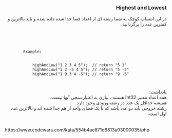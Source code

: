 <div dir="rtl">
<h3>Highest and Lowest</h3>

در این انتساب کوچک به شما رشته ای از اعداد فضا جدا شده داده شده و باید بالاترین و کمترین عدد را برگردانید.
<br>
<br>

</div>
<code>
    <pre>
        Example:
<br>
            highAndLow("1 2 3 4 5");  // return "5 1"
            highAndLow("1 2 -3 4 5"); // return "5 -3"
            highAndLow("1 9 3 4 -5"); // return "9 -5"
    </pre>
</code>
<div dir="rtl">
یادداشت:
<br>
همه اعداد معتبر Int32 هستند ، نیازی به اعتبارسنجی آنها نیست.

<br>
همیشه حداقل یک عدد در رشته ورودی وجود دارد.

<br>
رشته خروجی باید دو عدد باشد که با یک فضای واحد از هم جدا شده اند و بالاترین عدد اول است.
</div>

<br>
<br>
https://www.codewars.com/kata/554b4ac871d6813a03000035/php